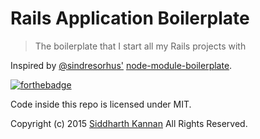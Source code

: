 # Rails Application Boilerplate

> The boilerplate that I start all my Rails projects with

Inspired by [@sindresorhus'](https://github.com/sindresorhus) [node-module-boilerplate](https://github.com/sindresorhus/node-module-boilerplate).

[![forthebadge](http://forthebadge.com/images/badges/built-with-ruby.svg)](http://forthebadge.com)

Code inside this repo is licensed under MIT.

Copyright (c) 2015 [Siddharth Kannan](http://icyflame.github.io) All Rights Reserved.
